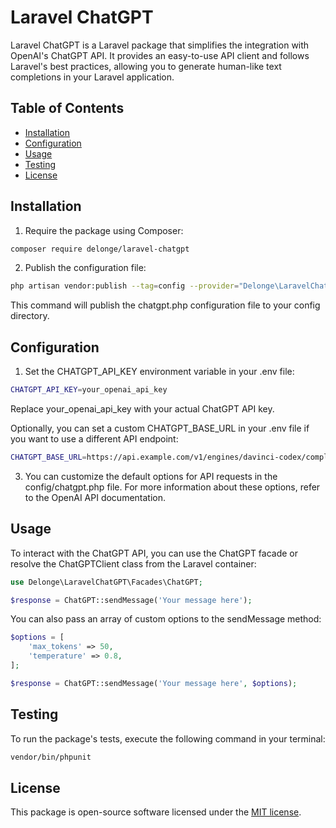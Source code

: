 # Laravel ChatGPT

Laravel ChatGPT is a Laravel package that simplifies the integration with OpenAI's ChatGPT API. It provides an easy-to-use API client and follows Laravel's best practices, allowing you to generate human-like text completions in your Laravel application.

## Table of Contents

- [Installation](#installation)
- [Configuration](#configuration)
- [Usage](#usage)
- [Testing](#testing)
- [License](#license)

## Installation

1. Require the package using Composer:

```bash
composer require delonge/laravel-chatgpt
```

2. Publish the configuration file:

```bash
php artisan vendor:publish --tag=config --provider="Delonge\LaravelChatGPT\ChatGPTServiceProvider"
```
This command will publish the chatgpt.php configuration file to your config directory.

## Configuration

1. Set the CHATGPT_API_KEY environment variable in your .env file:

```bash
CHATGPT_API_KEY=your_openai_api_key
```
Replace your_openai_api_key with your actual ChatGPT API key.

Optionally, you can set a custom CHATGPT_BASE_URL in your .env file if you want to use a different API endpoint:

```bash
CHATGPT_BASE_URL=https://api.example.com/v1/engines/davinci-codex/completions
```
3. You can customize the default options for API requests in the config/chatgpt.php file. For more information about these options, refer to the OpenAI API documentation.

## Usage
To interact with the ChatGPT API, you can use the ChatGPT facade or resolve the ChatGPTClient class from the Laravel container:

```php
use Delonge\LaravelChatGPT\Facades\ChatGPT;

$response = ChatGPT::sendMessage('Your message here');
```
You can also pass an array of custom options to the sendMessage method:

```php
$options = [
    'max_tokens' => 50,
    'temperature' => 0.8,
];

$response = ChatGPT::sendMessage('Your message here', $options);
```

## Testing
To run the package's tests, execute the following command in your terminal:
``` bash
vendor/bin/phpunit
```

## License
This package is open-source software licensed under the [MIT license](https://opensource.org/license/mit/).


